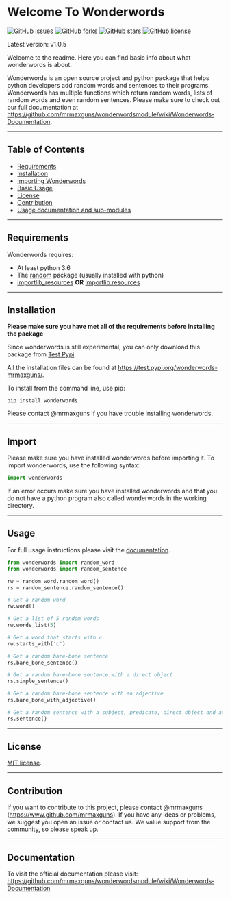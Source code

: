 # Welcome To Wonderwords
[![GitHub issues](https://img.shields.io/github/issues/mrmaxguns/wonderwordsmodule)](https://github.com/mrmaxguns/wonderwordsmodule/issues)
[![GitHub forks](https://img.shields.io/github/forks/mrmaxguns/wonderwordsmodule)](https://github.com/mrmaxguns/wonderwordsmodule/network)
[![GitHub stars](https://img.shields.io/github/stars/mrmaxguns/wonderwordsmodule)](https://github.com/mrmaxguns/wonderwordsmodule/stargazers)
[![GitHub license](https://img.shields.io/github/license/mrmaxguns/wonderwordsmodule)](https://github.com/mrmaxguns/wonderwordsmodule/blob/master/LICENSE)

Latest version: v1.0.5

Welcome to the readme. Here you can find basic info about what wonderwords is about.

Wonderwords is an open source project and python package that helps python developers add random words and sentences to their programs.
Wonderwords has multiple functions which return random words, lists of random words and even random sentences.
Please make sure to check out our full documentation at https://github.com/mrmaxguns/wonderwordsmodule/wiki/Wonderwords-Documentation.


***
## Table of Contents
* [Requirements](#Requirements)
* [Installation](#Installation)
* [Importing Wonderwords](#Import)
* [Basic Usage](#Usage)
* [License](#License)
* [Contribution](#Contribution)
* [Usage documentation and sub-modules](#Documentation)


***
## Requirements
Wonderwords requires:
* At least python 3.6
* The [random](https://docs.python.org/3/library/random.html) package (usually installed with python)
* [importlib_resources](https://pypi.org/project/importlib-resources/) **OR** [importlib.resources](https://pypi.org/project/importlib/)


***
## Installation
**Please make sure you have met all of the requirements before installing the package**

Since wonderwords is still experimental, you can only download this package from [Test Pypi](https://test.pypi.org). 

All the installation files can be found at https://test.pypi.org/wonderwords-mrmaxguns/.

To install from the command line, use pip:
```
pip install wonderwords
```
Please contact @mrmaxguns if you have trouble installing wonderwords.

***
## Import
Please make sure you have installed wonderwords before importing it. To import wonderwords, use the following syntax:
```python
import wonderwords
```
If an error occurs make sure you have installed wonderwords and that you do not have a python program also called wonderwords in the working directory.

***
## Usage
For full usage instructions please visit the [documentation](https://github.com/mrmaxguns/wonderwordsmodule/wiki/Wonderwords-Documentation).
```python
from wonderwords import random_word
from wonderwords import random_sentence

rw = random_word.random_word()
rs = random_sentence.random_sentence()

# Get a random word
rw.word()

# Get a list of 5 random words
rw.words_list(5)

# Get a word that starts with c
rw.starts_with('c')

# Get a random bare-bone sentence
rs.bare_bone_sentence()

# Get a random bare-bone sentence with a direct object
rs.simple_sentence()

# Get a random bare-bone sentence with an adjective
rs.bare_bone_with_adjective()

# Get a random sentence with a subject, predicate, direct object and adjective
rs.sentence()
```

***
## License
[MIT license](https://choosealicense.com/licenses/mit/).

***
## Contribution
If you want to contribute to this project, please contact @mrmaxguns (https://www.github.com/mrmaxguns). If you have any ideas or problems, we suggest you open an issue or contact us. We value support from the community, so please speak up.

***
## Documentation
To visit the official documentation please visit: https://github.com/mrmaxguns/wonderwordsmodule/wiki/Wonderwords-Documentation
